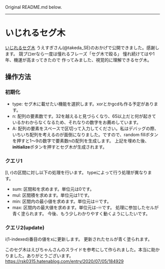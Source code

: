 Original README.md below.

---

# いじれるセグ木

[いじれるセグ木](https://ainem-m.github.io/segment_tree/test.html)
うえすぎさん(@takeda_SE)のおかげで公開できました。感謝します。
競プロerなら一度は憧れるフレーズ「セグ木で殴る」
憧れ続けてはや1年、機運が高まってきたので
作ってみました、視覚的に理解できるセグ木。

## 操作方法

### 初期化
* type: セグ木に載せたい機能を選択します。xorとかgcdも作る予定があります。
* n: 配列の要素数です。32を越えると見づらくなり、65以上だと何が起きているかわからなくなるため、それなりの数字をお薦めしています。
* A: 配列の要素をスペースで区切って入力してください。私はデバッグの際、いちいち配列を考えるのが面倒になりました。ですので、random fillボタンを押すと1〜9の数字で要素数nの配列を生成します。
上記を埋めた後、**initialize**ボタンを押すとセグ木が生成されます。

### クエリ1
[l, r)の区間に対し以下の処理を行います。
typeによって行う処理が異なります。
* sum: 区間和を求めます。単位元は0です。
* mul: 区間積を求めます。単位元は1です。
* min: 区間内の最小値を求めます。単位元は♾です。
* max: 区間内の最大値を求めます。単位元は-♾です。
処理に参加したセルが青く塗られます。
今後、もう少しわかりやすく動くようにしたいです。

### クエリ2(update)
i(1-indexed)番目の値をxに更新します。
更新されたセルが青く塗られます。

このセグ木はえびちゃんさんのスライドを参考にして作られました。本当に助かりました。ありがとうございます。
https://rsk0315.hatenablog.com/entry/2020/07/05/184929
